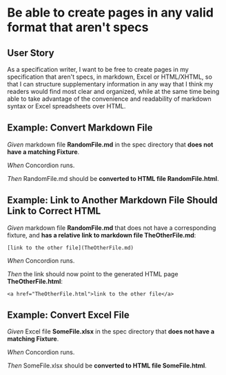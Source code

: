 # Be able to create pages in any valid format that aren't specs

## User Story

As a specification writer, I want to be free to create pages in my specification that aren't specs, in markdown, Excel or HTML/XHTML, so that I can structure supplementary information in any way that I think my readers would find most clear and organized, while at the same time being able to take advantage of the convenience and readability of markdown syntax or Excel spreadsheets over HTML.

## Example: Convert Markdown File

*Given* markdown file **RandomFile.md** in the spec directory that **does not have a matching Fixture**.

*When* Concordion runs.

*Then* RandomFile.md should be **converted to HTML file RandomFile.html**.

## Example: Link to Another Markdown File Should Link to Correct HTML

*Given* markdown file **RandomFile.md** that does not have a corresponding fixture, and **has a relative link to markdown file TheOtherFile.md**:

```[link to the other file](TheOtherFile.md)```

*When* Concordion runs.

*Then* the link should now point to the generated HTML page **TheOtherFile.html**:

`<a href="TheOtherFile.html">link to the other file</a>`

## Example: Convert Excel File

*Given* Excel file **SomeFile.xlsx** in the spec directory that **does not have a matching Fixture**.

*When* Concordion runs.

*Then* SomeFile.xlsx should be **converted to HTML file SomeFile.html**.